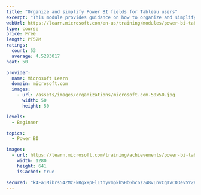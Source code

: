 ```yaml
---
title: "Organize and simplify Power BI fields for Tableau users"
excerpt: "This module provides guidance on how to organize and simplify your calculations."
webUrl: https://learn.microsoft.com/en-us/training/modules/power-bi-tableau-organize-fields/
type: course
price: Free
length: PT52M
ratings:
  count: 53
  average: 4.5283017
heat: 50

provider:
  name: Microsoft Learn
  domain: microsoft.com
  images:
    - url: /assets/images/organizations/microsoft.com-50x50.jpg
      width: 50
      height: 50

levels:
  - Beginner

topics:
  - Power BI

images:
  - url: https://learn.microsoft.com/training/achievements/power-bi-tableau-organize-fields-social.png
    width: 1280
    height: 641
    isCached: true

secured: "k4Fa1Mibrs54ZMzFkRgx+pElLthyvmpkhSHbGhc6zZ48vLnvCgTVCD3evSYZEkWX/PH1IGLHpynCWLTB7KpBA/z9Uv+pXLSPWyEUxexzr64nwQS5134EcZzTkjNE2ZJFLs9srjdtxAHVL7i24FqZw4J2+lKXG/0otvVslLG2VkdEqSl6IOWPPEi+5xIm52eknwHBjmb9zS0G3d6qLgqYPc/Q89VcGN5UOxmoHwj0bFpmAjqyGNqkDDb4iN8pfQHKGIXeLYgXz+XtvXKqNPzloLY94Xsr9bhwjpgI/VXRYVAtYtjPV/vzFWL7FLERET68xO3/4JTvr/W6L3F7sW0tk8TUHWHYMoydP+Lv1JCSKuvqbyBvCHIE893FypvjDmKtXk02x+KPqjeAznbyWRuEM1KNx9jpiA2bwkaRaSZTjoE=;jKXQAxB3lYWAOaP+P6nplg=="
---
```


